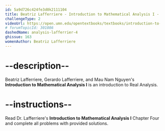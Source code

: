 ```yaml
---
id: 5a9d726c424fe3d0k2111104
title: Beatriz Lafferriere - Introduction to Mathematical Analysis I - Chapter 4
challengeType: 2
videoUrl: https://open.umn.edu/opentextbooks/textbooks/introduction-to-mathematical-analysis-i-second-edition
# forumTopicId: 301086
dashedName: analysis-lafferrier-4
ghissue: 163
womenAuthor: Beatriz Lafferriere 
---
```


# --description--

Beatriz Lafferriere, Gerardo Lafferriere, and Mau Nam Nguyen's __Introduction to Mathematical Analysis I__ is an introduction to Real Analysis.

# --instructions--

Read Dr. Lafferriere's __Introduction to Mathematical Analysis I__ Chapter Four and complete all problems with provided solutions.